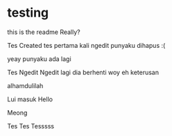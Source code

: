 # testing
this is the readme
Really?

Tes Created
tes pertama kali ngedit
punyaku dihapus :(

yeay punyaku ada lagi

Tes Ngedit
Ngedit lagi dia
berhenti woy
eh keterusan

alhamdulilah

Lui masuk
Hello

Meong

Tes Tes Tesssss